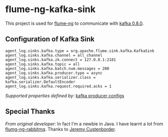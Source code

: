 # flume-ng-kafka-sink


This project is used for [flume-ng](https://github.com/apache/flume) to communicate with [kafka 0.8.0](https://kafka.apache.org/documentation.html#quickstart).

## Configuration of Kafka Sink


    agent_log.sinks.kafka.type = org.apache.flume.sink.kafka.KafkaSink
    agent_log.sinks.kafka.channel = all_channel
    agent_log.sinks.kafka.zk.connect = 127.0.0.1:2181
    agent_log.sinks.kafka.topic = all
    agent_log.sinks.kafka.batch.num.messages = 200
    agent_log.sinks.kafka.producer.type = async
    agent_log.sinks.kafka.serializer.class = kafka.serializer.DefaultEncoder
    agent_log.sinks.kafka.request.required.acks = 1

_Supported properties defined by_: [kafka producer configs](https://kafka.apache.org/documentation.html#producerconfigs)

## Special Thanks

_From original developer:_
In fact I'm a newbie in Java. I have learnt a lot from [flumg-ng-rabbitmq](https://github.com/jcustenborder/flume-ng-rabbitmq). Thanks to [Jeremy Custenborder](https://github.com/jcustenborder).



